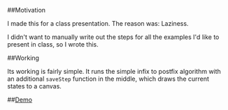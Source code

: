 ##Motivation

I made this for a class presentation. The reason was: Laziness.

I didn't want to manually write out the steps for all the examples I'd like to present in class, so I wrote this.

##Working

Its working is fairly simple. It runs the simple infix to postfix algorithm with an additional `saveStep` function in the middle, which draws the current states to a canvas.

##[Demo](http://g.whatthedude.com/infix-to-postfix-visualizer/)